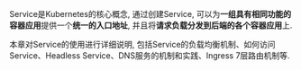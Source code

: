 Service是Kubernetes的核心概念, 通过创建Service, 可以为**一组具有相同功能的容器应用**提供一个**统一的入口地址**, 并且将**请求负载分发到后端的各个容器应用**上. 

本章对Service的使用进行详细说明, 包括Service的负载均衡机制、如何访问Service、Headless Service、DNS服务的机制和实践、Ingress 7层路由机制等. 